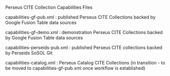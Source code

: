 Perseus CITE Collection Capabilities Files

capabilities-gf-pub.xml : published Perseus CITE Collections backed by Google Fusion Table data sources

capabilities-gf-demo.xml : demonstration Perseus CITE Collections backed by Google Fusion Table data sources

capabilities-perseids-pub.xml : published Perseus CITE collections backed by Perseids SoSOL Git

capabilities-catalog.xml : Perseus Catalog CITE Collections (in transition - to be moved to capabilities-gf-pub.xml once workflow is established)



